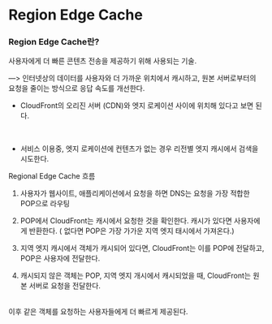 # Region Edge Cache

### Region Edge Cache란?

사용자에게 더 빠른 콘텐츠 전송을 제공하기 위해 사용되는 기술.

—> 인터넷상의 데이터를 사용자와 더 가까운 위치에서 캐시하고, 원본 서버로부터의 요청을 줄이는 방식으로 응답 속도를 개선한다. 

- CloudFront의 오리진 서버 (CDN)와 엣지 로케이션 사이에 위치해 있다고 보면 된다.
<BR />

- 서비스 이용중, 엣지 로케이션에 컨텐츠가 없는 경우 리전별 엣지 캐시에서 검색을 시도한다.



Regional Edge Cache 흐름

1. 사용자가 웹사이트, 애플리케이션에서 요청을 하면 DNS는 요청을 가장 적합한 POP으로 라우팅

2. POP에서 CloudFront는 캐시에서 요청한 것을 확인한다. 캐시가 있다면 사용자에게 반환한다. ( 없다면 POP은 가장 가가운 지역 엣지 태시에서 가져온다.)

3. 지역 엣지 캐시에서 객체가 캐시되어 있다면, CloudFront는 이를 POP에 전달하고, POP은 사용자에 전달한다.

4. 캐시되지 않은 객체는 POP, 지역 엣지 개시에서 캐시되었을 때, CloudFront는 원본 서버로 요청을 전달한다. 
<br />
이후 같은 객체를 요청하는 사용자들에게 더 빠르게 제공된다.